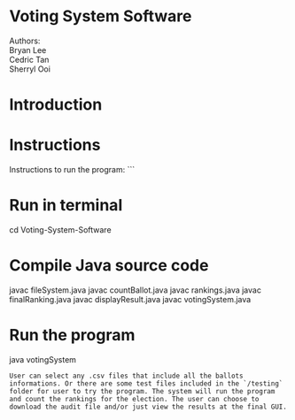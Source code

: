 # Voting System Software
Authors: <br />
Bryan Lee <br />
Cedric Tan <br />
Sherryl Ooi <br />
 
<h1> Introduction </h1>

<h1>Instructions  </h1>
Instructions to run the program:
```

# Run in terminal
cd Voting-System-Software

# Compile Java source code
javac fileSystem.java
javac countBallot.java
javac rankings.java
javac finalRanking.java
javac displayResult.java
javac votingSystem.java

# Run the program
java votingSystem

```
User can select any .csv files that include all the ballots informations. Or there are some test files included in the `/testing` folder for user to try the program. The system will run the program and count the rankings for the election. The user can choose to download the audit file and/or just view the results at the final GUI.
  
  
  
